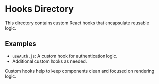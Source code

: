 # Hooks Directory

This directory contains custom React hooks that encapsulate reusable logic.

## Examples

- `useAuth.js`: A custom hook for authentication logic.
- Additional custom hooks as needed.

Custom hooks help to keep components clean and focused on rendering logic.
